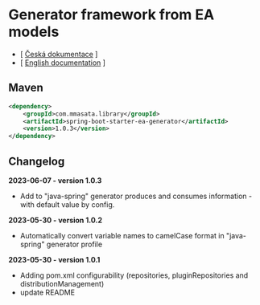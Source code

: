 # Generator framework from EA models

- [ [Česká dokumentace](docs/README_CS.md) ]
- [ [English documentation](docs/README_EN.md) ]


## Maven
```xml
<dependency>
    <groupId>com.mmasata.library</groupId>
    <artifactId>spring-boot-starter-ea-generator</artifactId>
    <version>1.0.3</version>
</dependency>
```

## Changelog

**2023-06-07 - version 1.0.3**
- Add to "java-spring" generator produces and consumes information - with default value by config.

**2023-05-30 - version 1.0.2**
- Automatically convert variable names to camelCase format in "java-spring" generator profile

**2023-05-30 - version 1.0.1**
- Adding pom.xml configurability (repositories, pluginRepositories and distributionManagement)
- update README
